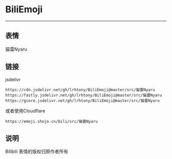 # BiliEmoji
---
## 表情
猫雷Nyaru
## 链接
jsdelivr
```
https://cdn.jsdelivr.net/gh/lrhtony/BiliEmoji@master/src/猫雷Nyaru
https://fastly.jsdelivr.net/gh/lrhtony/BiliEmoji@master/src/猫雷Nyaru
https://gcore.jsdelivr.net/gh/lrhtony/BiliEmoji@master/src/猫雷Nyaru
```
或者使用Cloudflare
```
https://emoji.shojo.cn/bili/src/猫雷Nyaru
```
## 说明
Bilibili 表情的版权归原作者所有
